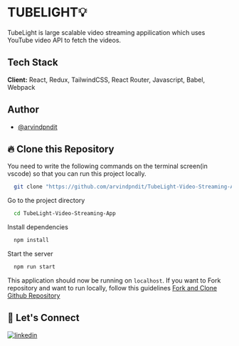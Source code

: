 # TUBELIGHT💡

TubeLight is large scalable video streaming appilication which uses YouTube video API to fetch the videos.

## Tech Stack

**Client:** React, Redux, TailwindCSS, React Router, Javascript, Babel, Webpack

## Author

- [@arvindpndit](https://www.github.com/arvindpndit)

## 🔥 Clone this Repository

You need to write the following commands on the terminal screen(in vscode) so that you can run this project locally.

```bash
  git clone "https://github.com/arvindpndit/TubeLight-Video-Streaming-App.git"
```

Go to the project directory

```bash
  cd TubeLight-Video-Streaming-App
```

Install dependencies

```bash
  npm install
```

Start the server

```bash
  npm run start
```

This application should now be running on `localhost`. If you want to Fork repository and want to run locally, follow this guidelines [Fork and Clone Github Repository](https://docs.github.com/en/get-started/quickstart/fork-a-repo)

## 🔗 Let's Connect

[![linkedin](https://img.shields.io/badge/LinkedIn-0077B5?style=for-the-badge&logo=linkedin&logoColor=white)](https://www.linkedin.com/in/arvindpndit/)

